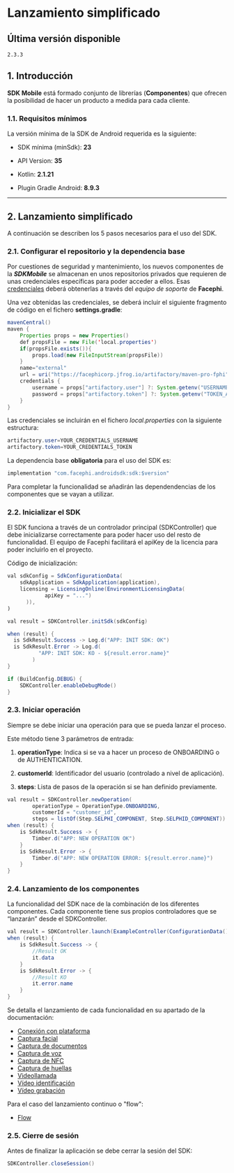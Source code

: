 # Lanzamiento simplificado

## Última versión disponible

```text
2.3.3
```

## 1. Introducción

**SDK Mobile** está formado conjunto de librerías (**Componentes**) que ofrecen
la posibilidad de hacer un producto a medida para cada cliente.

### 1.1. Requisitos mínimos

La versión mínima de la SDK de Android requerida es la siguiente:

- SDK mínima (minSdk): **23**

- API Version: **35**

- Kotlin: **2.1.21**

- Plugin Gradle Android: **8.9.3**

---

## 2. Lanzamiento simplificado

A continuación se describen los 5 pasos necesarios para el uso del SDK.

### 2.1. Configurar el repositorio y la dependencia base

Por cuestiones de seguridad y mantenimiento, los nuevos componentes de
la **_SDKMobile_** se almacenan en unos repositorios privados que
requieren de unas credenciales específicas para poder acceder a ellos.
Esas <u>credenciales</u> deberá obtenerlas a través del _equipo de
soporte_ de **Facephi**.

Una vez obtenidas las credenciales, se deberá incluir el siguiente
fragmento de código en el fichero **settings.gradle**:

```java
mavenCentral()
maven {
    Properties props = new Properties()
    def propsFile = new File('local.properties')
    if(propsFile.exists()){
        props.load(new FileInputStream(propsFile))
    }
    name="external"
    url = uri("https://facephicorp.jfrog.io/artifactory/maven-pro-fphi")
    credentials {
        username = props["artifactory.user"] ?: System.getenv("USERNAME_ARTIFACTORY")
        password = props["artifactory.token"] ?: System.getenv("TOKEN_ARTIFACTORY")
    }
}
```

Las credenciales se incluirán en el fichero _local.properties_ con la siguiente
  estructura:

```java
artifactory.user=YOUR_CREDENTIALS_USERNAME
artifactory.token=YOUR_CREDENTIALS_TOKEN
 ```

La dependencia base **obligatoria** para el uso del SDK es:

```java
implementation "com.facephi.androidsdk:sdk:$version"
```

Para completar la funcionalidad se añadirán las dependendencias de los componentes 
que se vayan a utilizar.

### 2.2. Inicializar el SDK

El SDK funciona a través de un controlador principal (SDKController) que
debe inicializarse correctamente para poder hacer uso del resto de
funcionalidad. El equipo de Facephi facilitará el apiKey de la licencia 
para poder incluirlo en el proyecto.

Código de inicialización:

```java
val sdkConfig = SdkConfigurationData(
    sdkApplication = SdkApplication(application),
    licensing = LicensingOnline(EnvironmentLicensingData(
            apiKey = "...")
      )),
)

val result = SDKController.initSdk(sdkConfig)

when (result) {
  is SdkResult.Success -> Log.d("APP: INIT SDK: OK")
  is SdkResult.Error -> Log.d(
          "APP: INIT SDK: KO - ${result.error.name}"
        )
}

if (BuildConfig.DEBUG) {
    SDKController.enableDebugMode()
}
```

### 2.3. Iniciar operación 

Siempre se debe iniciar una operación para que se pueda lanzar el proceso.

Este método tiene 3 parámetros de entrada:

1.  **operationType**: Indica si se va a hacer un proceso de ONBOARDING
    o de AUTHENTICATION.

2.  **customerId**: Identificador del usuario (controlado a nivel
    de aplicación).

3.  **steps**: Lista de pasos de la operación si se han definido
    previamente.

```java
val result = SDKController.newOperation(
        operationType = OperationType.ONBOARDING,
        customerId = "customer_id",
        steps = listOf(Step.SELPHI_COMPONENT, Step.SELPHID_COMPONENT))
when (result) {
    is SdkResult.Success -> {
        Timber.d("APP: NEW OPERATION OK")
    }
    is SdkResult.Error -> {
        Timber.d("APP: NEW OPERATION ERROR: ${result.error.name}")
    }
}
```

### 2.4. Lanzamiento de los componentes

La funcionalidad del SDK nace de la combinación de los diferentes componentes. Cada componente tiene sus propios controladores que se “lanzarán” desde el
SDKController.

```java
val result = SDKController.launch(ExampleController(ConfigurationData()))
when (result) {
    is SdkResult.Success -> {
        //Result OK
        it.data
    }
    is SdkResult.Error -> {
        //Result KO
        it.error.name
    }
}
```

Se detalla el lanzamiento de cada funcionalidad en su apartado de la documentación:

- [Conexión con plataforma](./Tracking_Component)
- [Captura facial](./Selphi_Component)
- [Captura de documentos](./SelphID_Component)
- [Captura de voz](./Voice_Component)
- [Captura de NFC](./NFC_Component)
- [Captura de huellas](./Phingers_Component)
- [Videollamada](./Video_Call_Component)
- [Vídeo identificación](./Video_Id_Component)
- [Vídeo grabación](./Video_Recording_Component)

Para el caso del lanzamiento continuo o "flow":

- [Flow](./Flow_Component)


### 2.5. Cierre de sesión

Antes de finalizar la aplicación se debe cerrar la sesión del SDK:

```java
SDKController.closeSession()
```
